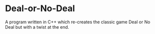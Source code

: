 # Deal-or-No-Deal
A program written in C++ which re-creates the classic game Deal or No Deal but with a twist at the end.
